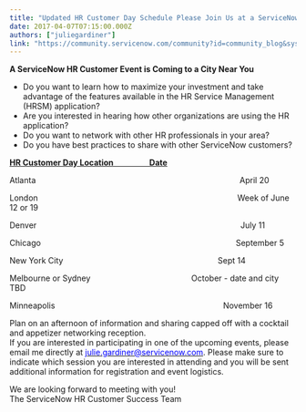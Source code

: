 ```yaml
---
title: "Updated HR Customer Day Schedule Please Join Us at a ServiceNow HR Customer Day Coming to a City Near You"
date: 2017-04-07T07:15:00.000Z
authors: ["juliegardiner"]
link: "https://community.servicenow.com/community?id=community_blog&sys_id=356dea29dbd0dbc01dcaf3231f961960"
---
```

<p style="margin-top: auto; margin-bottom: auto;"><strong>A ServiceNow HR Customer Event is Coming to a City Near You</strong></p><p style="margin-top: auto; margin-bottom: auto;"></p><ul><li>Do you want to learn how to maximize your investment and take advantage of the features available in the HR Service Management (HRSM) application?</li><li>Are you interested in hearing how other organizations are using the HR application?</li><li>Do you want to network with other HR professionals in your area?</li><li>Do you have best practices to share with other ServiceNow customers?</li></ul><p></p><p><span style="text-decoration: underline;"><strong>HR Customer Day Location                   Date</strong></span></p><p>Atlanta                                                                                           April 20</p><p>London                                                                                         Week of June 12 or 19</p><p>Denver                                                                                           July 11</p><p>Chicago                                                                                       September 5</p><p>New York City                                                                     Sept 14</p><p>Melbourne or Sydney                                             October - date and city TBD</p><p>Minneapolis                                                                           November 16</p><p style="margin-top: auto; margin-bottom: auto;"></p><p style="margin-top: auto; margin-bottom: auto;">Plan on an afternoon of information and sharing capped off with a cocktail and appetizer networking reception.</p><p style="margin-top: auto; margin-bottom: auto;"></p><p style="margin-top: auto; margin-bottom: auto;">If you are interested in participating in one of the upcoming events, please email me directly at <a href="mailto:julie.gardiner@servicenow.com"><span style="color: blue;">julie.gardiner@servicenow.com</span></a>. Please make sure to indicate which session you are interested in attending and you will be sent additional information for registration and event logistics.</p><p></p><p style="margin-top: auto; margin-bottom: auto;">We are looking forward to meeting with you!</p><p style="margin-top: auto; margin-bottom: auto;">The ServiceNow HR Customer Success Team</p>